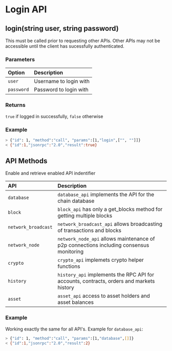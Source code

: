 # Login API

## login\(string user, string password\)

This must be called prior to requesting other APIs. Other APIs may not be accessible until the client has sucessfully authenticated.

### Parameters

| Option | Description |
| :--- | :--- |
| `user` | Username to login with |
| `password` | Password to login with |

### Returns

`true` if logged in successfully, `false` otherwise

### Example

```bash
> {"id": 1, "method":"call", "params":[1,"login",["", ""]]}
< {"id":1,"jsonrpc":"2.0","result":true}
```

## API Methods

Enable and retrieve enabled API indentifier

| API | Description |
| :--- | :--- |
| `database` | `database_api` implements the API for the chain database |
| `block` | `block_api` has only a get\_blocks method for getting multiple blocks |
| `network_broadcast` | `network_broadcast_api` allows broadcasting of transactions and blocks |
| `network_node` | `network_node_api` allows maintenance of p2p connections including consensus monitoring |
| `crypto` | `crypto_api` implemets crypto helper functions |
| `history` | `history_api` implements the RPC API for accounts, contracts, orders and markets history |
| `asset` | `asset_api` access to asset holders and asset balances |

### Example

Working exactly the same for all API's. Example for `database_api`:

```bash
> {"id": 1, "method":"call", "params":[1,"database",[]]}
< {"id":1,"jsonrpc":"2.0","result":2}
```

